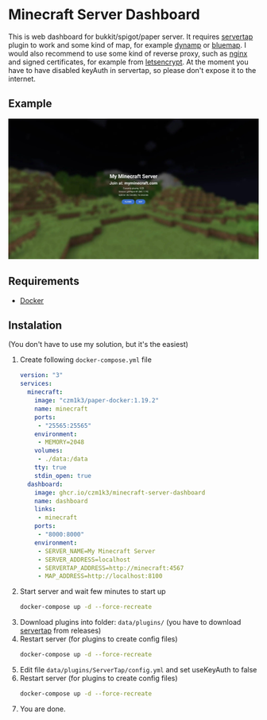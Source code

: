 # Minecraft Server Dashboard
This is web dashboard for bukkit/spigot/paper server. It requires [servertap](https://github.com/phybros/servertap) plugin to work and some kind of map, for example [dynamp](https://www.spigotmc.org/resources/dynmap%C2%AE.274/) or [bluemap](https://www.spigotmc.org/resources/bluemap.83557/). I would also recommend to use some kind of reverse proxy, such as [nginx](https://www.nginx.com/) and signed certificates, for example from [letsencrypt](https://letsencrypt.org/). At the moment you have to have disabled keyAuth in servertap, so please don't expose it to the internet.

## Example
![Example](.github/assets/image.jpg)

## Requirements
- [Docker](https://www.docker.com/)

## Instalation
(You don't have to use my solution, but it's the easiest)
1. Create following `docker-compose.yml` file
	```yaml
	version: "3"
	services:
	  minecraft:
	    image: "czm1k3/paper-docker:1.19.2"
		name: minecraft
	    ports:
		 - "25565:25565"
		environment:
		 - MEMORY=2048
		volumes:
		 - ./data:/data
		tty: true
		stdin_open: true
	  dashboard:
	    image: ghcr.io/czm1k3/minecraft-server-dashboard
		name: dashboard
		links:
		 - minecraft
		ports:
		 - "8000:8000"
		environment:
		 - SERVER_NAME=My Minecraft Server
	     - SERVER_ADDRESS=localhost
	     - SERVERTAP_ADDRESS=http://minecraft:4567
	     - MAP_ADDRESS=http://localhost:8100
	```
1. Start server and wait few minutes to start up
	```bash
	docker-compose up -d --force-recreate
	```
1. Download plugins into folder: `data/plugins/` (you have to download [servertap](https://github.com/phybros/servertap/releases) from releases)
1. Restart server (for plugins to create config files)
	```bash
	docker-compose up -d --force-recreate
	```
1. Edit file `data/plugins/ServerTap/config.yml` and set useKeyAuth to false
1. Restart server (for plugins to create config files)
	```bash
	docker-compose up -d --force-recreate
	```
1. You are done.